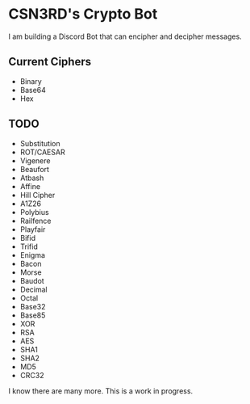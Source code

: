 # CSN3RD's Crypto Bot

I am building a Discord Bot that can encipher and decipher messages.

## Current Ciphers
- Binary
- Base64
- Hex

## TODO
- Substitution
- ROT/CAESAR
- Vigenere
- Beaufort
- Atbash
- Affine
- Hill Cipher
- A1Z26
- Polybius
- Railfence
- Playfair
- Bifid
- Trifid
- Enigma
- Bacon
- Morse
- Baudot
- Decimal
- Octal
- Base32
- Base85
- XOR
- RSA
- AES
- SHA1
- SHA2
- MD5
- CRC32

I know there are many more. This is a work in progress.